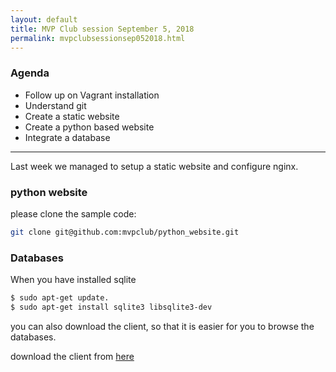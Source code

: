 ```yaml
---
layout: default
title: MVP Club session September 5, 2018
permalink: mvpclubsessionsep052018.html
---
```


### Agenda

- Follow up on Vagrant installation
- Understand git
- Create a static website
- Create a python based website
- Integrate a database

---

Last week we managed to setup a static website and configure nginx.


### python website
please clone the sample code:

```bash
git clone git@github.com:mvpclub/python_website.git
```

### Databases
When you have installed sqlite
```bash
$ sudo apt-get update.
$ sudo apt-get install sqlite3 libsqlite3-dev
```
you can also download the client,
so that it is easier for you to browse the databases.

download the client from [here](https://sqlitebrowser.org/)
